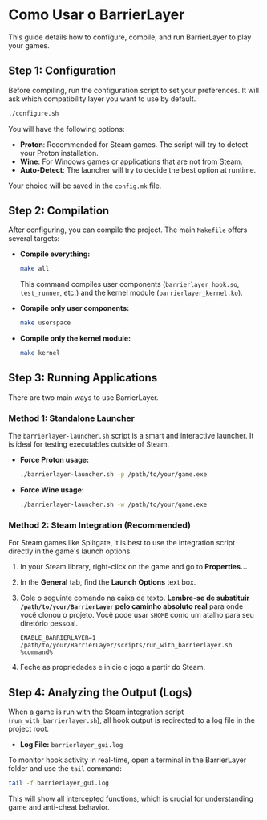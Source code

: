 # Como Usar o BarrierLayer

This guide details how to configure, compile, and run BarrierLayer to play your games.

## Step 1: Configuration

Before compiling, run the configuration script to set your preferences. It will ask which compatibility layer you want to use by default.

```bash
./configure.sh
```

You will have the following options:
- **Proton**: Recommended for Steam games. The script will try to detect your Proton installation.
- **Wine**: For Windows games or applications that are not from Steam.
- **Auto-Detect**: The launcher will try to decide the best option at runtime.

Your choice will be saved in the `config.mk` file.

## Step 2: Compilation

After configuring, you can compile the project. The main `Makefile` offers several targets:

- **Compile everything:**
  ```bash
  make all
  ```
  This command compiles user components (`barrierlayer_hook.so`, `test_runner`, etc.) and the kernel module (`barrierlayer_kernel.ko`).

- **Compile only user components:**
  ```bash
  make userspace
  ```

- **Compile only the kernel module:**
  ```bash
  make kernel
  ```

## Step 3: Running Applications

There are two main ways to use BarrierLayer.

### Method 1: Standalone Launcher

The `barrierlayer-launcher.sh` script is a smart and interactive launcher. It is ideal for testing executables outside of Steam.

-   **Force Proton usage:**
    ```bash
    ./barrierlayer-launcher.sh -p /path/to/your/game.exe
    ```

-   **Force Wine usage:**
    ```bash
    ./barrierlayer-launcher.sh -w /path/to/your/game.exe
    ```

### Method 2: Steam Integration (Recommended)

For Steam games like Splitgate, it is best to use the integration script directly in the game's launch options.

1.  In your Steam library, right-click on the game and go to **Properties...**
2.  In the **General** tab, find the **Launch Options** text box.
3.  Cole o seguinte comando na caixa de texto. **Lembre-se de substituir `/path/to/your/BarrierLayer` pelo caminho absoluto real** para onde você clonou o projeto. Você pode usar `$HOME` como um atalho para seu diretório pessoal.

    ```
    ENABLE_BARRIERLAYER=1 /path/to/your/BarrierLayer/scripts/run_with_barrierlayer.sh %command%
    ```

4.  Feche as propriedades e inicie o jogo a partir do Steam.

## Step 4: Analyzing the Output (Logs)

When a game is run with the Steam integration script (`run_with_barrierlayer.sh`), all hook output is redirected to a log file in the project root.

-   **Log File:** `barrierlayer_gui.log`

To monitor hook activity in real-time, open a terminal in the BarrierLayer folder and use the `tail` command:

```bash
tail -f barrierlayer_gui.log
```

This will show all intercepted functions, which is crucial for understanding game and anti-cheat behavior.
